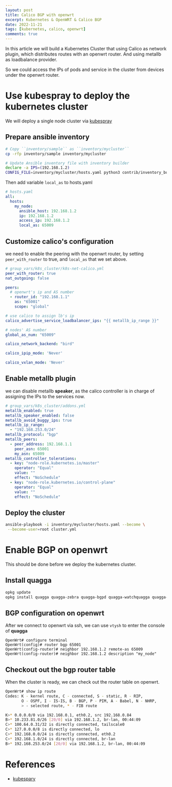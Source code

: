 ```yaml
---
layout: post
title: Calico BGP with openwrt
excerpt: Kubernetes & OpenWRT & Calico BGP
date: 2022-11-21
tags: [kubernetes, calico, openwrt]
comments: true
---
```


In this article we will build a Kubernetes Cluster that using Calico as network plugin, which distributes routes with an openwrt router. And using metallb as loadbalance provider.

So we could access the IPs of pods and service in the cluster from devices under the openwrt router.


# Use kubespray to deploy the kubernetes cluster

We will deploy a single node cluster via [kubespray][1]

## Prepare ansible inventory

```bash
# Copy ``inventory/sample`` as ``inventory/mycluster``
cp -rfp inventory/sample inventory/mycluster

# Update Ansible inventory file with inventory builder
declare -a IPS=(192.168.1.2)
CONFIG_FILE=inventory/mycluster/hosts.yaml python3 contrib/inventory_builder/inventory.py ${IPS[@]}

```

Then add variable `local_as` to hosts.yaml
```yaml
# hosts.yaml
all:
  hosts:
    my_node:
      ansible_host: 192.168.1.2
      ip: 192.168.1.2
      access_ip: 192.168.1.2
      local_as: 65009
```

## Customize calico's configuration

we need to enable the peering with the openwrt router, by setting `peer_with_router` to true, and `local_as` that we set above.

```yaml
# group_vars/k8s_cluster/k8s-net-calico.yml
peer_with_router: true
nat_outgoing: false

peers:
  # openwrt's ip and AS number
  - router_id: "192.168.1.1"
    as: "65001"
    scope: "global"

# use calico to assign lb's ip
calico_advertise_service_loadbalancer_ips: "{{ metallb_ip_range }}"

# nodes' AS number
global_as_num: "65009"

calico_network_backend: "bird"

calico_ipip_mode: 'Never'

calico_vxlan_mode: 'Never'
```

## Enable metallb plugin

 we can disable metallb **speaker**, as the calico controller is in charge of assigning the IPs to the services now.

```yaml
# group_vars/k8s_cluster/addons.yml
metallb_enabled: true
metallb_speaker_enabled: false 
metallb_avoid_buggy_ips: true
metallb_ip_range:
  - "192.168.253.0/24"
metallb_protocol: "bgp"
metallb_peers:
  - peer_address: 192.168.1.1
    peer_asn: 65001
    my_asn: 65009
metallb_controller_tolerations:
  - key: "node-role.kubernetes.io/master"
    operator: "Equal"
    value: ""
    effect: "NoSchedule"
  - key: "node-role.kubernetes.io/control-plane"
    operator: "Equal"
    value: ""
    effect: "NoSchedule"
```

## Deploy the cluster

```bash
ansible-playbook -i inventory/mycluster/hosts.yaml --become \
 --become-user=root cluster.yml
```

# Enable BGP on openwrt

This should be done before we deploy the kubernetes cluster.

## Install quagga

```bash
opkg update
opkg install quagga quagga-zebra quagga-bgpd quagga-watchquagga quagga-vtysh
```

## BGP configuration on openwrt

After we connect to openwrt via ssh, we can use `vtysh` to enter the console of **quagga**

```
OpenWrt# configure terminal
OpenWrt(config)# router bgp 65001
OpenWrt(config-router)# neighbor 192.168.1.2 remote-as 65009
OpenWrt(config-router)# neighbor 192.168.1.2 description "my_node" 
```

## Checkout out the bgp router table

When the cluster is ready, we can check out the router table on openwrt.

```bash
OpenWrt# show ip route 
Codes: K - kernel route, C - connected, S - static, R - RIP,
       O - OSPF, I - IS-IS, B - BGP, P - PIM, A - Babel, N - NHRP,
       > - selected route, * - FIB route

K>* 0.0.0.0/0 via 192.168.0.1, eth0.2, src 192.168.0.84
B>* 10.233.81.0/26 [20/0] via 192.168.1.2, br-lan, 00:44:09
C>* 100.64.0.31/32 is directly connected, tailscale0
C>* 127.0.0.0/8 is directly connected, lo
C>* 192.168.0.0/24 is directly connected, eth0.2
C>* 192.168.1.0/24 is directly connected, br-lan
B>* 192.168.253.0/24 [20/0] via 192.168.1.2, br-lan, 00:44:09
```

# References

* [kubespary][1]

[1]: https://github.com/kubernetes-sigs/kubespray